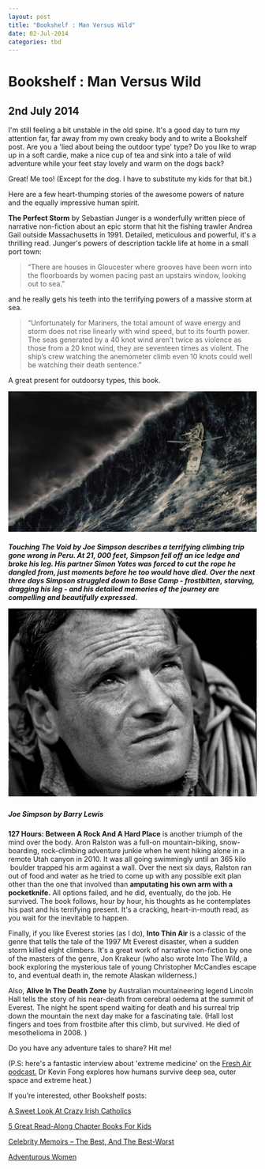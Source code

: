```yaml
---
layout: post
title: "Bookshelf : Man Versus Wild"
date: 02-Jul-2014
categories: tbd
---
```


# Bookshelf : Man Versus Wild

## 2nd July 2014

I'm still feeling a bit unstable in the old spine. It's a good day to turn my attention far,   far away from my own creaky body and to write a Bookshelf post. Are you a 'lied about being the outdoor type' type? Do you like to wrap up in a soft cardie,   make a nice cup of tea and sink into a tale of wild adventure while your feet stay lovely and warm on the dogs back?

Great! Me too! (Except for the dog. I have to substitute my kids for that bit.)

Here are a few heart-thumping stories of the awesome powers of nature and the equally impressive human spirit.

**The Perfect Storm** by Sebastian Junger is a wonderfully written piece of narrative non-fiction about an epic storm that hit the fishing trawler Andrea Gail outside Massachusetts in 1991. Detailed, meticulous and powerful, it's a thrilling read. Junger's powers of description tackle life at home in a small port town:

<blockquote>“There are houses in Gloucester where grooves have been worn into the floorboards by women pacing past an upstairs window, looking out to sea.”</blockquote>

and he really gets his teeth into the terrifying powers of a massive storm at sea.

<blockquote>“Unfortunately for Mariners, the total amount of wave energy and storm does not rise linearly with wind speed, but to its fourth power. The seas generated by a 40 knot wind aren’t twice as violence as those from a 20 knot wind, they are seventeen times as violent. The ship’s crew watching the anemometer climb even 10 knots could well be watching their death sentence.”</blockquote>

A great present for outdoorsy types, this book.

<img class="photo-horiz" src="/images/2014/07/The-Perfect-Storm-1-1024x576.jpg" />

<h5 (From the 2000 film of the book)</h5>

 

**Touching The Void** by Joe Simpson describes a terrifying climbing trip gone wrong in Peru. At 21, 000 feet, Simpson fell off an ice ledge and broke his leg. His partner Simon Yates was forced to cut the rope he dangled from, just moments before he too would have died. Over the next three days Simpson struggled down to Base Camp - frostbitten, starving, dragging his leg - and his detailed memories of the journey are compelling and beautifully expressed.

<img class="photo-horiz" src="/images/2014/07/Peop_Pers_14simpson-mountaineer.jpg" />

<h5 <a href="http://barrylewisphotography.com/pm/pages/imagegroup.public.image.php?igId=57&amp;pos=14">Joe Simpson by Barry Lewis</a></h5>

 

**127 Hours: Between A Rock And A Hard Place** is another triumph of the mind over the body. Aron Ralston was a full-on mountain-biking, snow-boarding, rock-climbing adventure junkie when he went hiking alone in a remote Utah canyon in 2010. It was all going swimmingly until an 365 kilo  boulder trapped his arm against a wall. Over the next six days, Ralston ran out of food and water as he tried to come up with any possible exit plan other than the one that involved than **amputating his own arm with a pocketknife.** All options failed, and he did, eventually, do the job. He survived. The book follows, hour by hour, his thoughts as he contemplates his past and his terrifying present. It's a cracking, heart-in-mouth read, as you wait for the inevitable to happen.

Finally, if you like Everest stories (as I do), **Into Thin Air** is a classic of the genre that tells the tale of the 1997 Mt Everest disaster, when a sudden storm killed eight climbers. It's a great work of narrative non-fiction by one of the masters of the genre, Jon Krakeur (who also wrote Into The Wild, a book exploring the mysterious tale of young Christopher McCandles escape to, and eventual death in, the remote Alaskan wilderness.)

Also, **Alive In The Death Zone** by Australian mountaineering legend Lincoln Hall tells the story of his near-death from cerebral oedema at the summit of Everest. The night he spent spend waiting for death and his surreal trip down the mountain the next day make for a fascinating tale. (Hall lost fingers and toes from frostbite after this climb, but survived. He died of mesothelioma in 2008. )

Do you have any adventure tales to share? Hit me!

(P.S: here's a fantastic interview about 'extreme medicine' on the <a href="http://www.npr.org/2014/02/15/276471828/fresh-air-weekend-extreme-medicine-lake-street-dive-when-we-get-home">Fresh Air podcast.</a> Dr Kevin Fong explores how humans survive deep sea, outer space and extreme heat.)

If you’re interested, other Bookshelf posts:

<a href="http://mogantosh.com/bookshelf-a-sweet-look-at-crazy-irish-catholics/">A Sweet Look At Crazy Irish Catholics</a>

<a href="http://mogantosh.com/bookshelf-5-great-read-aloud-chapter-books-for-kids-under-seven/">5 Great Read-Along Chapter Books For Kids</a>

<a href="http://mogantosh.com/celebrity-memoirs-the-best-and-the-best-worst/">Celebrity Memoirs – The Best, And The Best-Worst</a>

<a href="http://mogantosh.com/bookshelf-adventurous-women/">Adventurous Women</a>
